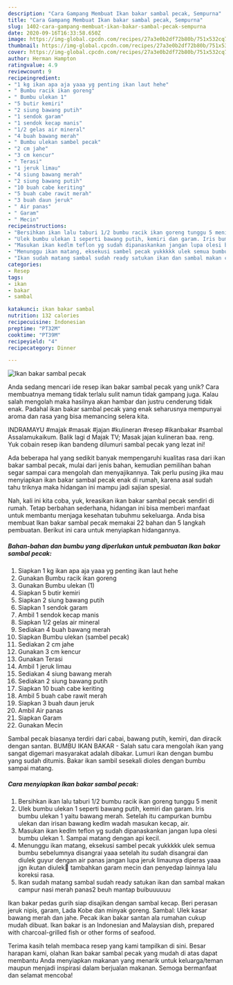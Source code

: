 ```yaml
---
description: "Cara Gampang Membuat Ikan bakar sambal pecak, Sempurna"
title: "Cara Gampang Membuat Ikan bakar sambal pecak, Sempurna"
slug: 1402-cara-gampang-membuat-ikan-bakar-sambal-pecak-sempurna
date: 2020-09-16T16:33:58.650Z
image: https://img-global.cpcdn.com/recipes/27a3e0b2df72b80b/751x532cq70/ikan-bakar-sambal-pecak-foto-resep-utama.jpg
thumbnail: https://img-global.cpcdn.com/recipes/27a3e0b2df72b80b/751x532cq70/ikan-bakar-sambal-pecak-foto-resep-utama.jpg
cover: https://img-global.cpcdn.com/recipes/27a3e0b2df72b80b/751x532cq70/ikan-bakar-sambal-pecak-foto-resep-utama.jpg
author: Herman Hampton
ratingvalue: 4.9
reviewcount: 9
recipeingredient:
- "1 kg ikan apa aja yaaa yg penting ikan laut hehe"
- " Bumbu racik ikan goreng"
- " Bumbu ulekan 1"
- "5 butir kemiri"
- "2 siung bawang putih"
- "1 sendok garam"
- "1 sendok kecap manis"
- "1/2 gelas air mineral"
- "4 buah bawang merah"
- " Bumbu ulekan sambel pecak"
- "2 cm jahe"
- "3 cm kencur"
- " Terasi"
- "1 jeruk limau"
- "4 siung bawang merah"
- "2 siung bawang putih"
- "10 buah cabe keriting"
- "5 buah cabe rawit merah"
- "3 buah daun jeruk"
- " Air panas"
- " Garam"
- " Mecin"
recipeinstructions:
- "Bersihkan ikan lalu taburi 1/2 bumbu racik ikan goreng tunggu 5 menit"
- "Ulek bumbu ulekan 1 seperti bawang putih, kemiri dan garam. Iris bumbu ulekan 1 yaitu bawang merah. Setelah itu campurkan bumbu ulekan dan irisan bawang kedlm wadah masukan kecap, air."
- "Masukan ikan kedlm teflon yg sudah dipanaskankan jangan lupa olesi bumbu ulekan 1. Sampai matang dengan api kecil."
- "Menunggu ikan matang, eksekusi sambel pecak yukkkkk ulek semua bumbu sebelumnya disangrai yaaa setelah itu sudah disangrai dan diulek guyur dengan air panas jangan lupa jeruk limaunya diperas yaaa jgn ikutan diulek🤣 tambahkan garam mecin dan penyedap lainnya lalu koreksi rasa."
- "Ikan sudah matang sambal sudah ready satukan ikan dan sambal makan campur nasi merah panas2 beuh mantap buibuuuuuu"
categories:
- Resep
tags:
- ikan
- bakar
- sambal

katakunci: ikan bakar sambal 
nutrition: 132 calories
recipecuisine: Indonesian
preptime: "PT32M"
cooktime: "PT39M"
recipeyield: "4"
recipecategory: Dinner

---
```



![Ikan bakar sambal pecak](https://img-global.cpcdn.com/recipes/27a3e0b2df72b80b/751x532cq70/ikan-bakar-sambal-pecak-foto-resep-utama.jpg)

Anda sedang mencari ide resep ikan bakar sambal pecak yang unik? Cara membuatnya memang tidak terlalu sulit namun tidak gampang juga. Kalau salah mengolah maka hasilnya akan hambar dan justru cenderung tidak enak. Padahal ikan bakar sambal pecak yang enak seharusnya mempunyai aroma dan rasa yang bisa memancing selera kita.

INDRAMAYU #majak #masak #jajan #kulineran #resep #ikanbakar #sambal Assalamukaikum. Balik lagi d Majak TV; Masak jajan kulineran baa. reng. Yuk cobain resep ikan bandeng dilumuri sambal pecak yang lezat ini!

Ada beberapa hal yang sedikit banyak mempengaruhi kualitas rasa dari ikan bakar sambal pecak, mulai dari jenis bahan, kemudian pemilihan bahan segar sampai cara mengolah dan menyajikannya. Tak perlu pusing jika mau menyiapkan ikan bakar sambal pecak enak di rumah, karena asal sudah tahu triknya maka hidangan ini mampu jadi sajian spesial.


Nah, kali ini kita coba, yuk, kreasikan ikan bakar sambal pecak sendiri di rumah. Tetap berbahan sederhana, hidangan ini bisa memberi manfaat untuk membantu menjaga kesehatan tubuhmu sekeluarga. Anda bisa membuat Ikan bakar sambal pecak memakai 22 bahan dan 5 langkah pembuatan. Berikut ini cara untuk menyiapkan hidangannya.

<!--inarticleads1-->

##### Bahan-bahan dan bumbu yang diperlukan untuk pembuatan Ikan bakar sambal pecak:

1. Siapkan 1 kg ikan apa aja yaaa yg penting ikan laut hehe
1. Gunakan  Bumbu racik ikan goreng
1. Gunakan  Bumbu ulekan (1)
1. Siapkan 5 butir kemiri
1. Siapkan 2 siung bawang putih
1. Siapkan 1 sendok garam
1. Ambil 1 sendok kecap manis
1. Siapkan 1/2 gelas air mineral
1. Sediakan 4 buah bawang merah
1. Siapkan  Bumbu ulekan (sambel pecak)
1. Sediakan 2 cm jahe
1. Gunakan 3 cm kencur
1. Gunakan  Terasi
1. Ambil 1 jeruk limau
1. Sediakan 4 siung bawang merah
1. Sediakan 2 siung bawang putih
1. Siapkan 10 buah cabe keriting
1. Ambil 5 buah cabe rawit merah
1. Siapkan 3 buah daun jeruk
1. Ambil  Air panas
1. Siapkan  Garam
1. Gunakan  Mecin


Sambal pecak biasanya terdiri dari cabai, bawang putih, kemiri, dan diracik dengan santan. BUMBU IKAN BAKAR - Salah satu cara mengolah ikan yang sangat digemari masyarakat adalah dibakar. Lumuri ikan dengan bumbu yang sudah ditumis. Bakar ikan sambil sesekali dioles dengan bumbu sampai matang. 

<!--inarticleads2-->

##### Cara menyiapkan Ikan bakar sambal pecak:

1. Bersihkan ikan lalu taburi 1/2 bumbu racik ikan goreng tunggu 5 menit
1. Ulek bumbu ulekan 1 seperti bawang putih, kemiri dan garam. Iris bumbu ulekan 1 yaitu bawang merah. Setelah itu campurkan bumbu ulekan dan irisan bawang kedlm wadah masukan kecap, air.
1. Masukan ikan kedlm teflon yg sudah dipanaskankan jangan lupa olesi bumbu ulekan 1. Sampai matang dengan api kecil.
1. Menunggu ikan matang, eksekusi sambel pecak yukkkkk ulek semua bumbu sebelumnya disangrai yaaa setelah itu sudah disangrai dan diulek guyur dengan air panas jangan lupa jeruk limaunya diperas yaaa jgn ikutan diulek🤣 tambahkan garam mecin dan penyedap lainnya lalu koreksi rasa.
1. Ikan sudah matang sambal sudah ready satukan ikan dan sambal makan campur nasi merah panas2 beuh mantap buibuuuuuu


Ikan bakar pedas gurih siap disajikan dengan sambal kecap. Beri perasan jeruk nipis, garam, Lada Kobe dan minyak goreng. Sambal: Ulek kasar bawang merah dan jahe. Pecak ikan bakar santan ala rumahan cukup mudah dibuat. Ikan bakar is an Indonesian and Malaysian dish, prepared with charcoal-grilled fish or other forms of seafood. 

Terima kasih telah membaca resep yang kami tampilkan di sini. Besar harapan kami, olahan Ikan bakar sambal pecak yang mudah di atas dapat membantu Anda menyiapkan makanan yang menarik untuk keluarga/teman maupun menjadi inspirasi dalam berjualan makanan. Semoga bermanfaat dan selamat mencoba!
